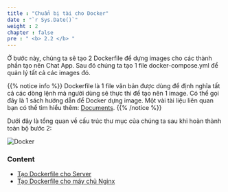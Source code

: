 ```yaml
---
title : "Chuẩn bị tài cho Docker"
date : "`r Sys.Date()`"
weight : 2
chapter : false
pre : " <b> 2.2 </b> "
---
```

Ở bước này, chúng ta sẽ tạo 2 Dockerfile để dựng images cho các thành phần tạo nên Chat App. Sau đó chúng ta tạo 1 file docker-compose.yml để quản lý tất cả các images đó.

{{% notice info %}}
Dockerfile là 1 file văn bản được dùng để định nghĩa tất cả các dòng lệnh mà người dùng sẽ thực thi để tạo nên 1 image. Có thể gọi đây là 1 sách hướng dẫn để Docker dựng image.
Một vài tài liệu liên quan bạn có thể tìm hiểu thêm: [Documents](https://docs.docker.com/reference/dockerfile/#:~:text=A%20Dockerfile%20is%20a%20text,line%20to%20assemble%20an%20image).
{{% /notice %}}

Dưới đây là tổng quan về cấu trúc thư mục của chúng ta sau khi hoàn thành toàn bộ bước 2:

![Docker](/images/2.prerequisite/002-docker.png)

### Content
  - [Tạo Dockerfile cho Server](2.1.1-createserverimage/)
  - [Tạo Dockerfile cho máy chủ Nginx](2.1.2-createnginximage)